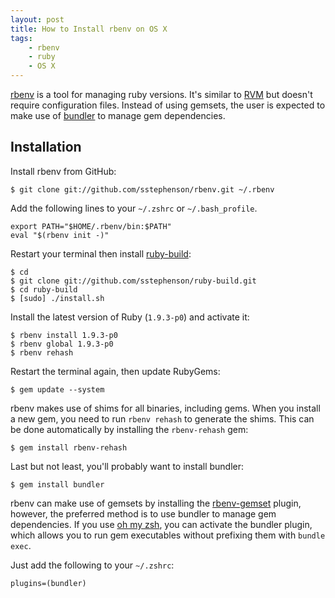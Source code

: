 ```yaml
---
layout: post
title: How to Install rbenv on OS X
tags:
    - rbenv
    - ruby
    - OS X
---
```


[rbenv](https://github.com/sstephenson/rbenv) is a tool for managing
ruby versions. It's similar to [RVM](http://beginrescueend.com/) but doesn't require
configuration files. Instead of using gemsets, the user is expected to make
use of [bundler](http://gembundler.com/) to manage gem dependencies.

Installation
------------

Install rbenv from GitHub:

    $ git clone git://github.com/sstephenson/rbenv.git ~/.rbenv

Add the following lines to your `~/.zshrc` or `~/.bash_profile`.

    export PATH="$HOME/.rbenv/bin:$PATH"
    eval "$(rbenv init -)"

Restart your terminal then install [ruby-build](https://github.com/sstephenson/ruby-build):

    $ cd
    $ git clone git://github.com/sstephenson/ruby-build.git
    $ cd ruby-build
    $ [sudo] ./install.sh

Install the latest version of Ruby (`1.9.3-p0`) and activate it:

    $ rbenv install 1.9.3-p0
    $ rbenv global 1.9.3-p0
    $ rbenv rehash

Restart the terminal again, then update RubyGems:

    $ gem update --system

rbenv makes use of shims for all binaries, including gems. When you install a
new gem, you need to run `rbenv rehash` to generate the shims. This can be done
automatically by installing the `rbenv-rehash` gem:

    $ gem install rbenv-rehash

Last but not least, you'll probably want to install bundler:

    $ gem install bundler

rbenv can make use of gemsets by installing the [rbenv-gemset](https://github.com/jamis/rbenv-gemset)
plugin, however, the preferred method is to use bundler to manage gem dependencies. If
you use [oh my zsh](https://github.com/robbyrussell/oh-my-zsh), you can
activate the bundler plugin, which allows you to run gem executables without
prefixing them with `bundle exec`.

Just add the following to your `~/.zshrc`:

    plugins=(bundler)
